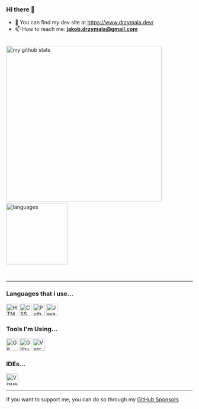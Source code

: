 ### Hi there 👋

<!--
**rojberr/rojberr** is a ✨ _special_ ✨ repository because its `README.md` (this file) appears on your GitHub profile.

- 🔭 I’m currently working on ...
- 😄 Pronouns: ...
- ⚡ Fun fact: ...
- - 🌱 I’m currently learning ...
- 👯 I’m looking to collaborate on ...
- 🤔 I’m looking for help with ...
- 💬 Ask me about ...

-->

- :newspaper: You can find my dev site at <https://www.drzymala.dev/>
- 📫 How to reach me: **jakob.drzymala@gmail.com**
<br><br>

<p align="left">
 <img src="https://github-readme-stats.vercel.app/api?username=rojberr&theme=dark&show_icons=true&show_icons=true&count_private=true" alt="my github stats" width="420"/>&nbsp;<img src="https://github-readme-stats.vercel.app/api/top-langs/?username=rojberr&theme=dark&layout=compact" alt="languages" height="165">
</p>

<br><hr>

### Languages that i use...

<p>
  <img src='https://img.stackshare.io/service/2538/kEpgHiC9.png' width='32' title='HTML'>
  <img src='https://img.stackshare.io/service/6727/css.png' width='32' title='CSS'>
  <img src='https://img.stackshare.io/service/993/pUBY5pVj.png' width='32' title='Python'>
  <img src='https://img.stackshare.io/service/995/K85ZWV2F.png' width='32' title='Java'>

</p>

### Tools I'm Using...

<p>
<!--   <img src='https://img.stackshare.io/service/683/sBsvBbjY.png' width='32' title='Github Pages'> -->
<!--   <img src='https://img.stackshare.io/service/2652/ZWREQYdH_400x400.jpg' width='32' title='Google Fonts'> -->
  <img src='https://img.stackshare.io/service/1046/git.png' width='32' title='Git'>
  <img src='https://img.stackshare.io/service/27/sBsvBbjY.png' width='32' title='Github'>
  <img src='https://img.stackshare.io/service/7618/bHjpwZem_400x400.png' width='32' title='Vercel'>
</p>

### IDEs...
<p>
  <img src='https://img.stackshare.io/service/4202/Visual_Studio_Code_logo.png' width='32' title='Visual Studio Code'>
</p>
<hr>

If you want to support me, you can do so through my [GitHub Sponsors](https://github.com/sponsors/rojberr)
